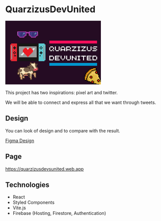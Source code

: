 # QuarzizusDevUnited

![](src/images/Portada.png)

This project has two inspirations: pixel art and twitter.

We will be able to connect and express all that we want through tweets.

## Design

You can look of design and to compare with the result.

[Figma Design ](https://www.figma.com/file/exmyAZeGSjZI3Rg74rDERR/Devs-United?node-id=0%3A1)

## Page

https://quarzizusdevsunited.web.app

## Technologies

- React
- Styled Components
- Vite.js
- Firebase (Hosting, Firestore, Authentication)
